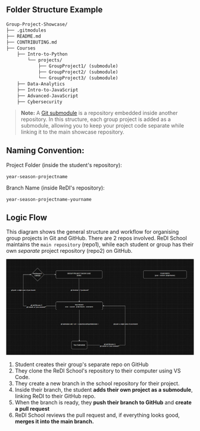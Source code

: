 ## Folder Structure Example

    Group-Project-Showcase/
    ├── .gitmodules
    ├── README.md
    ├── CONTRIBUTING.md
    ├── Courses
        ├── Intro-to-Python
            └── projects/
                ├── GroupProject1/ (submodule)
                ├── GroupProject2/ (submodule)
                └── GroupProject3/ (submodule)
        ├── Data-Analytics
        ├── Intro-to-JavaScript
        ├── Advanced-JavaScript
        ├── Cybersecurity

> **Note:** A [Git submodule](https://git-scm.com/book/en/v2/Git-Tools-Submodules) is a repository embedded inside another repository. In this structure, each group project is added as a submodule, allowing you to keep your project code separate while linking it to the main showcase repository.


## Naming Convention:
Project Folder (inside the student's repository):

    year-season-projectname

Branch Name (inside ReDI's repository):

    year-season-projectname-yourname

    
## Logic Flow

This diagram shows the general structure and workflow for organising group projects in Git and GitHub. There are 2 repos involved. ReDI School maintains the `main repository` (repo1), while each student or group has their own *separate* project repository (repo2) on GitHub.

![alt text](Assets/logicmap.PNG)

1. Student creates their group's separate repo on GitHub
2. They clone the ReDI School's repository to their computer using VS Code.
3. They create a new branch in the school repository for their project.
4. Inside their branch, the student **adds their own project as a submodule**, linking ReDI to their GitHub repo. 
5. When the branch is ready, they **push their branch to GitHub** and **create a pull request**
6. ReDI School reviews the pull request and, if everything looks good, **merges it into the main branch.**
